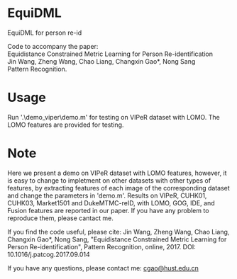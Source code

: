 # EquiDML
EquiDML for person re-id

Code to accompany the paper:     
Equidistance Constrained Metric Learning for Person Re-identification        
Jin Wang, Zheng Wang, Chao Liang, Changxin Gao*, Nong Sang       
Pattern Recognition.      

# Usage

Run '.\demo_viper\demo.m' for testing on VIPeR dataset with LOMO. The LOMO features are provided for testing. 

# Note

Here we present a demo on VIPeR dataset with LOMO features, however, it is easy to change to impletment on other datasets with other types of features, by extracting features of each image of the corresponding dataset and change the parameters in 'demo.m'.  Results on VIPeR, CUHK01, CUHK03, Market1501 and DukeMTMC-reID, with LOMO, GOG, IDE, and Fusion features are reported in our paper. If you have any problem to reproduce them, please cantact me.

If you find the code useful, please cite:
Jin Wang, Zheng Wang, Chao Liang, Changxin Gao*, Nong Sang, "Equidistance Constrained Metric Learning for Person Re-identification", Pattern Recognition, online, 2017. DOI: 10.1016/j.patcog.2017.09.014

If you have any questions, please contact me: cgao@hust.edu.cn

